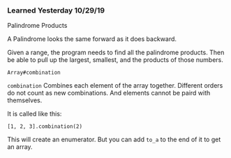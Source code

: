 ### Learned Yesterday 10/29/19

Palindrome Products

A Palindrome looks the same forward as it does backward.

Given a range, the program needs to find all the palindrome products. Then be able to pull up the largest, smallest, and the products of those numbers.

`Array#combination`

`combination` Combines each element of the array together. Different orders do not count as new combinations. And elements cannot be paird with themselves.

It is called like this:

`[1, 2, 3].combination(2)`

This will create an enumerator. But you can add `to_a` to the end of it to get an array.

